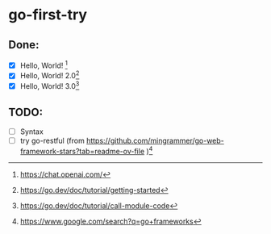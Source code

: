 # go-first-try

## Done:
- [x] Hello, World! [^1]
- [x] Hello, World! 2.0[^3]
- [x] Hello, World! 3.0[^4]

## TODO:
- [ ] Syntax
- [ ] try go-restful (from https://github.com/mingrammer/go-web-framework-stars?tab=readme-ov-file )[^2]

[^1]: https://chat.openai.com/
[^2]: https://www.google.com/search?q=go+frameworks
[^3]: https://go.dev/doc/tutorial/getting-started
[^4]: https://go.dev/doc/tutorial/call-module-code